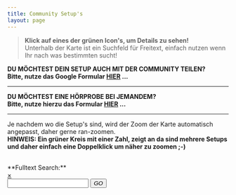 ```yaml
---
title: Community Setup's
layout: page
---
```


> **Klick auf eines der grünen Icon's, um Details zu sehen!** <br>
> Unterhalb der Karte ist ein Suchfeld für Freitext, einfach nutzen wenn Ihr nach was bestimmten sucht! <br>

**DU MÖCHTEST DEIN SETUP AUCH MIT DER COMMUNITY TEILEN?** \
**Bitte, nutze das Google Formular [HIER](hifisetups) ...**

<hr>

**DU MÖCHTEST EINE HÖRPROBE BEI JEMANDEM?** \
**Bitte, nutze hierzu das Formular [HIER](request) ...**

<hr>

Je nachdem wo die Setup's sind, wird der Zoom der Karte automatisch angepasst, daher gerne ran-zoomen. <br>
**HINWEIS: Ein grüner Kreis mit einer Zahl, zeigt an da sind mehrere Setups und daher einfach eine Doppelklick um näher zu zoomen ;-)**

<div id="map"></div>
<br>
**Fulltext Search:**
 <div id="filter-container">
        <form class="form-search" class="noSelect" onSubmit="addCsvMarkers(); return false;">
            <a href="#" id="clear" class="leaflet-popup-close-button">&#215;</a>
            <div class="input-append">
                <input type="text" id="filter-string" class="input-large search-query search-box" autocomplete="off">
               <button type="submit" class="btn search-box"><i class="icon-search">GO</i></button>
                <!-- <span class="add-on">
                </span> -->
            </div>
        </form>
        <div id="search-results" class="leaflet-control-attribution leaflet-control pull-right"></div>
</div>

<script src="/assets/js/leaflet.markercluster.js"></script>
<script src="/assets/js/leaflet.geocsv.js"></script>
<script src="/assets/js/leaflet.label.js"></script>

<script src="/assets/js/configmap.js"></script>
<script src="/assets/js/hifimap.js"></script>

<script src="/assets/js/Leaflet.AnimatedSearchBox.js"></script>
